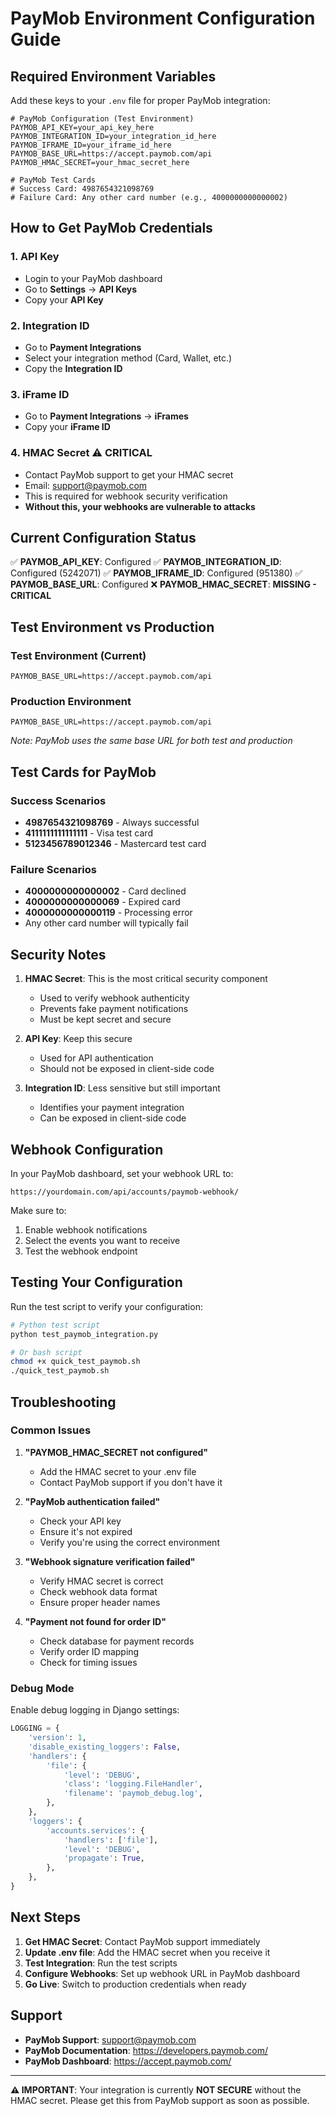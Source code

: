 # PayMob Environment Configuration Guide

## Required Environment Variables

Add these keys to your `.env` file for proper PayMob integration:

```env
# PayMob Configuration (Test Environment)
PAYMOB_API_KEY=your_api_key_here
PAYMOB_INTEGRATION_ID=your_integration_id_here
PAYMOB_IFRAME_ID=your_iframe_id_here
PAYMOB_BASE_URL=https://accept.paymob.com/api
PAYMOB_HMAC_SECRET=your_hmac_secret_here

# PayMob Test Cards
# Success Card: 4987654321098769
# Failure Card: Any other card number (e.g., 4000000000000002)
```

## How to Get PayMob Credentials

### 1. API Key
- Login to your PayMob dashboard
- Go to **Settings** → **API Keys**
- Copy your **API Key**

### 2. Integration ID
- Go to **Payment Integrations**
- Select your integration method (Card, Wallet, etc.)
- Copy the **Integration ID**

### 3. iFrame ID
- Go to **Payment Integrations** → **iFrames**
- Copy your **iFrame ID**

### 4. HMAC Secret ⚠️ **CRITICAL**
- Contact PayMob support to get your HMAC secret
- Email: support@paymob.com
- This is required for webhook security verification
- **Without this, your webhooks are vulnerable to attacks**

## Current Configuration Status

✅ **PAYMOB_API_KEY**: Configured
✅ **PAYMOB_INTEGRATION_ID**: Configured (5242071)
✅ **PAYMOB_IFRAME_ID**: Configured (951380)
✅ **PAYMOB_BASE_URL**: Configured
❌ **PAYMOB_HMAC_SECRET**: **MISSING - CRITICAL**

## Test Environment vs Production

### Test Environment (Current)
```env
PAYMOB_BASE_URL=https://accept.paymob.com/api
```

### Production Environment
```env
PAYMOB_BASE_URL=https://accept.paymob.com/api
```
*Note: PayMob uses the same base URL for both test and production*

## Test Cards for PayMob

### Success Scenarios
- **4987654321098769** - Always successful
- **4111111111111111** - Visa test card
- **5123456789012346** - Mastercard test card

### Failure Scenarios
- **4000000000000002** - Card declined
- **4000000000000069** - Expired card
- **4000000000000119** - Processing error
- Any other card number will typically fail

## Security Notes

1. **HMAC Secret**: This is the most critical security component
   - Used to verify webhook authenticity
   - Prevents fake payment notifications
   - Must be kept secret and secure

2. **API Key**: Keep this secure
   - Used for API authentication
   - Should not be exposed in client-side code

3. **Integration ID**: Less sensitive but still important
   - Identifies your payment integration
   - Can be exposed in client-side code

## Webhook Configuration

In your PayMob dashboard, set your webhook URL to:
```
https://yourdomain.com/api/accounts/paymob-webhook/
```

Make sure to:
1. Enable webhook notifications
2. Select the events you want to receive
3. Test the webhook endpoint

## Testing Your Configuration

Run the test script to verify your configuration:

```bash
# Python test script
python test_paymob_integration.py

# Or bash script
chmod +x quick_test_paymob.sh
./quick_test_paymob.sh
```

## Troubleshooting

### Common Issues

1. **"PAYMOB_HMAC_SECRET not configured"**
   - Add the HMAC secret to your .env file
   - Contact PayMob support if you don't have it

2. **"PayMob authentication failed"**
   - Check your API key
   - Ensure it's not expired
   - Verify you're using the correct environment

3. **"Webhook signature verification failed"**
   - Verify HMAC secret is correct
   - Check webhook data format
   - Ensure proper header names

4. **"Payment not found for order ID"**
   - Check database for payment records
   - Verify order ID mapping
   - Check for timing issues

### Debug Mode

Enable debug logging in Django settings:
```python
LOGGING = {
    'version': 1,
    'disable_existing_loggers': False,
    'handlers': {
        'file': {
            'level': 'DEBUG',
            'class': 'logging.FileHandler',
            'filename': 'paymob_debug.log',
        },
    },
    'loggers': {
        'accounts.services': {
            'handlers': ['file'],
            'level': 'DEBUG',
            'propagate': True,
        },
    },
}
```

## Next Steps

1. **Get HMAC Secret**: Contact PayMob support immediately
2. **Update .env file**: Add the HMAC secret when you receive it
3. **Test Integration**: Run the test scripts
4. **Configure Webhooks**: Set up webhook URL in PayMob dashboard
5. **Go Live**: Switch to production credentials when ready

## Support

- **PayMob Support**: support@paymob.com
- **PayMob Documentation**: https://developers.paymob.com/
- **PayMob Dashboard**: https://accept.paymob.com/

---

**⚠️ IMPORTANT**: Your integration is currently **NOT SECURE** without the HMAC secret. Please get this from PayMob support as soon as possible.
